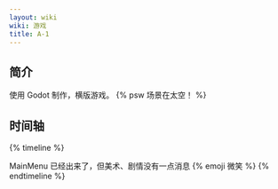 ```yaml
---
layout: wiki
wiki: 游戏
title: A-1
---
```


## 简介

使用 Godot 制作，横版游戏。
{% psw 场景在太空！ %}

## 时间轴

{% timeline %}
<!-- node 2023.4.30 -->
MainMenu 已经出来了，但美术、剧情没有一点消息 {% emoji 微笑 %}
{% endtimeline %}
